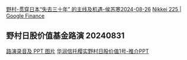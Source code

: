 [野村-贯穿日本“失去三十年” 的主线及机遇-侯苏寒2024-08-26](https://raw.githubusercontent.com/Lyman11/Lyman/main/upload/202408261104882.pdf)
[Nikkei 225 | Google Finance](https://g.co/finance/NI225:INDEXNIKKEI?window=MAX)

## 野村日股价值基金路演 20240831
[路演录音及 PPT 图片](https://tongyi.aliyun.com/efficiency/doc/transcripts/gpjbqkj7v72gnk2a?sl=1&source=1# )
[华润信托樱实野村日股价值1号-推介PPT](https://raw.githubusercontent.com/Lyman11/Lyman/main/upload/202409022106550.pdf)